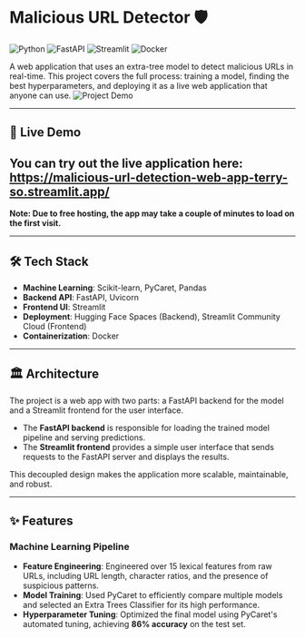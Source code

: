 # Malicious URL Detector 🛡️
![Python](https://img.shields.io/badge/Python-3.9-blue.svg)
![FastAPI](https://img.shields.io/badge/FastAPI-0.95-green.svg)
![Streamlit](https://img.shields.io/badge/Streamlit-1.25-red.svg)
![Docker](https://img.shields.io/badge/Docker-24.0-blue.svg)

A web application that uses an extra-tree model to detect malicious URLs in real-time. This project covers the full process: training a model, finding the best hyperparameters, and deploying it as a live web application that anyone can use.
![Project Demo](demo.gif)

---

## 🚀 Live Demo

You can try out the live application here: **https://malicious-url-detection-web-app-terry-so.streamlit.app/**
---
**Note: Due to free hosting, the app may take a couple of minutes to load on the first visit.** 



---

## 🛠️ Tech Stack

-   **Machine Learning**: Scikit-learn, PyCaret, Pandas
-   **Backend API**: FastAPI, Uvicorn
-   **Frontend UI**: Streamlit
-   **Deployment**: Hugging Face Spaces (Backend), Streamlit Community Cloud (Frontend)
-   **Containerization**: Docker

---

## 🏛️ Architecture

The project is a web app with two parts: a FastAPI backend for the model and a Streamlit frontend for the user interface.
-   The **FastAPI backend** is responsible for loading the trained model pipeline and serving predictions.
-   The **Streamlit frontend** provides a simple user interface that sends requests to the FastAPI server and displays the results.

This decoupled design makes the application more scalable, maintainable, and robust.


---

## ✨ Features

### Machine Learning Pipeline
-   **Feature Engineering**: Engineered over 15 lexical features from raw URLs, including URL length, character ratios, and the presence of suspicious patterns.
-   **Model Training**: Used PyCaret to efficiently compare multiple models and selected an Extra Trees Classifier for its high performance.
-   **Hyperparameter Tuning**: Optimized the final model using PyCaret's automated tuning, achieving **86% accuracy** on the test set.


